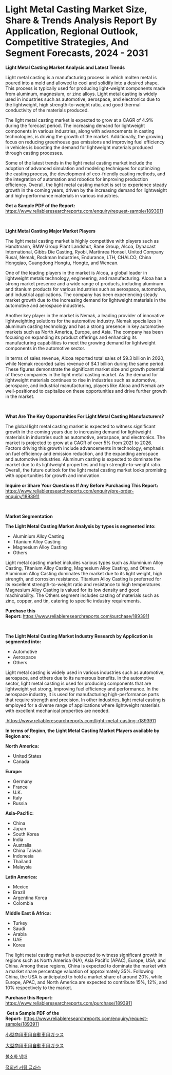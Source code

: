 <p><h1>Light Metal Casting Market Size, Share & Trends Analysis Report By Application, Regional Outlook, Competitive Strategies, And Segment Forecasts, 2024 - 2031</h1></p><p><strong>Light Metal Casting Market Analysis and Latest Trends</strong></p>
<p><p>Light metal casting is a manufacturing process in which molten metal is poured into a mold and allowed to cool and solidify into a desired shape. This process is typically used for producing light-weight components made from aluminum, magnesium, or zinc alloys. Light metal casting is widely used in industries such as automotive, aerospace, and electronics due to the lightweight, high strength-to-weight ratio, and good thermal conductivity of the materials produced.</p><p>The light metal casting market is expected to grow at a CAGR of 4.9% during the forecast period. The increasing demand for lightweight components in various industries, along with advancements in casting technologies, is driving the growth of the market. Additionally, the growing focus on reducing greenhouse gas emissions and improving fuel efficiency in vehicles is boosting the demand for lightweight materials produced through casting processes.</p><p>Some of the latest trends in the light metal casting market include the adoption of advanced simulation and modeling techniques for optimizing the casting process, the development of eco-friendly casting methods, and the integration of automation and robotics for improving production efficiency. Overall, the light metal casting market is set to experience steady growth in the coming years, driven by the increasing demand for lightweight and high-performance materials in various industries.</p></p>
<p><strong>Get a Sample PDF of the Report:&nbsp;</strong> <a href="https://www.reliableresearchreports.com/enquiry/request-sample/1893911">https://www.reliableresearchreports.com/enquiry/request-sample/1893911</a></p>
<p>&nbsp;</p>
<p><strong>Light Metal Casting Major Market Players</strong></p>
<p><p>The light metal casting market is highly competitive with players such as Handtmann, BMW Group Plant Landshut, Rane Group, Alcoa, Dynacast International, Gibbs Die Casting, Ryobi, Martinrea Honsel, United Company Rusal, Nemak, Rockman Industries, Endurance, LTH, CHALCO, China Hongqiao, Guangdong Hongtu, Hongte, and Wencan. </p><p>One of the leading players in the market is Alcoa, a global leader in lightweight metals technology, engineering, and manufacturing. Alcoa has a strong market presence and a wide range of products, including aluminum and titanium products for various industries such as aerospace, automotive, and industrial applications. The company has been experiencing steady market growth due to the increasing demand for lightweight materials in the automotive and aerospace industries.</p><p>Another key player in the market is Nemak, a leading provider of innovative lightweighting solutions for the automotive industry. Nemak specializes in aluminum casting technology and has a strong presence in key automotive markets such as North America, Europe, and Asia. The company has been focusing on expanding its product offerings and enhancing its manufacturing capabilities to meet the growing demand for lightweight components in the automotive sector.</p><p>In terms of sales revenue, Alcoa reported total sales of $9.3 billion in 2020, while Nemak recorded sales revenue of $4.1 billion during the same period. These figures demonstrate the significant market size and growth potential of these companies in the light metal casting market. As the demand for lightweight materials continues to rise in industries such as automotive, aerospace, and industrial manufacturing, players like Alcoa and Nemak are well-positioned to capitalize on these opportunities and drive further growth in the market.</p></p>
<p>&nbsp;</p>
<p><strong>What Are The Key Opportunities For Light Metal Casting Manufacturers?</strong></p>
<p><p>The global light metal casting market is expected to witness significant growth in the coming years due to increasing demand for lightweight materials in industries such as automotive, aerospace, and electronics. The market is projected to grow at a CAGR of over 5% from 2021 to 2026. Factors driving this growth include advancements in technology, emphasis on fuel efficiency and emission reduction, and the expanding aerospace and automotive industries. Aluminum casting is expected to dominate the market due to its lightweight properties and high strength-to-weight ratio. Overall, the future outlook for the light metal casting market looks promising with opportunities for growth and innovation.</p></p>
<p><strong>Inquire or Share Your Questions If Any Before Purchasing This Report:</strong> <a href="https://www.reliableresearchreports.com/enquiry/pre-order-enquiry/1893911">https://www.reliableresearchreports.com/enquiry/pre-order-enquiry/1893911</a></p>
<p>&nbsp;</p>
<p><strong>Market Segmentation</strong></p>
<p><strong>The Light Metal Casting Market Analysis by types is segmented into:</strong></p>
<p><ul><li>Aluminium Alloy Casting</li><li>Titanium Alloy Casting</li><li>Magnesium Alloy Casting</li><li>Others</li></ul></p>
<p><p>Light metal casting market includes various types such as Aluminium Alloy Casting, Titanium Alloy Casting, Magnesium Alloy Casting, and Others. Aluminium Alloy Casting dominates the market due to its light weight, high strength, and corrosion resistance. Titanium Alloy Casting is preferred for its excellent strength-to-weight ratio and resistance to high temperatures. Magnesium Alloy Casting is valued for its low density and good machinability. The Others segment includes casting of materials such as zinc, copper, and tin, catering to specific industry requirements.</p></p>
<p><strong>Purchase this Report:&nbsp;</strong><a href="https://www.reliableresearchreports.com/purchase/1893911">https://www.reliableresearchreports.com/purchase/1893911</a></p>
<p>&nbsp;</p>
<p><strong>The Light Metal Casting Market Industry Research by Application is segmented into:</strong></p>
<p><ul><li>Automotive</li><li>Aerospace</li><li>Others</li></ul></p>
<p><p>Light metal casting is widely used in various industries such as automotive, aerospace, and others due to its numerous benefits. In the automotive sector, light metal casting is used for producing components that are lightweight yet strong, improving fuel efficiency and performance. In the aerospace industry, it is used for manufacturing high-performance parts that require strength and precision. In other industries, light metal casting is employed for a diverse range of applications where lightweight materials with excellent mechanical properties are needed.</p></p>
<p><a href="https://www.reliableresearchreports.com/light-metal-casting-r1893911">&nbsp;https://www.reliableresearchreports.com/light-metal-casting-r1893911</a></p>
<p><strong>In terms of Region, the Light Metal Casting Market Players available by Region are:</strong></p>
<p>
    <p> <strong> North America: </strong>
        <ul>
            <li>United States</li>
            <li>Canada</li>
        </ul>
        </p> 
    <p> <strong> Europe: </strong>
        <ul>
            <li>Germany</li>
            <li>France</li>
            <li>U.K.</li>
            <li>Italy</li>
            <li>Russia</li>
        </ul>
        </p> 
    <p> <strong> Asia-Pacific: </strong>
        <ul>
            <li>China</li>
            <li>Japan</li>
            <li>South Korea</li>
            <li>India</li>
            <li>Australia</li>
            <li>China Taiwan</li>
            <li>Indonesia</li>
            <li>Thailand</li>
            <li>Malaysia</li>
        </ul>
        </p> 
    <p> <strong> Latin America: </strong>
        <ul>
            <li>Mexico</li>
            <li>Brazil</li>
            <li>Argentina Korea</li>
            <li>Colombia</li>
        </ul>
        </p> 
    <p> <strong> Middle East & Africa: </strong>
        <ul>
            <li>Turkey</li>
            <li>Saudi</li>
            <li>Arabia</li>
            <li>UAE</li>
            <li>Korea</li>
        </ul>
    </p>
    </p>
<p><p>The light metal casting market is expected to witness significant growth in regions such as North America (NA), Asia Pacific (APAC), Europe, USA, and China. Among these regions, China is expected to dominate the market with a market share percentage valuation of approximately 35%. Following China, the USA is anticipated to hold a market share of around 20%, while Europe, APAC, and North America are expected to contribute 15%, 12%, and 10% respectively to the market.</p></p>
<p><strong>Purchase this Report: </strong><a href="https://www.reliableresearchreports.com/purchase/1893911">https://www.reliableresearchreports.com/purchase/1893911</a></p>
<p>&nbsp;<strong>Get a Sample PDF of the Report:&nbsp;&nbsp;</strong><a href="https://www.reliableresearchreports.com/enquiry/request-sample/1893911">https://www.reliableresearchreports.com/enquiry/request-sample/1893911</a></p>
<p><strong></strong></p>
<p><p><a href="https://medium.com/@teridactyl90/%E6%AC%A1%E3%81%AE%E6%96%87%E7%AB%A0%E3%82%92%E6%97%A5%E6%9C%AC%E8%AA%9E%E3%81%AB%E7%BF%BB%E8%A8%B3%E3%81%99%E3%82%8B%E3%81%A8-%E3%82%B0%E3%83%AD%E3%83%BC%E3%83%90%E3%83%AB%E8%87%AA%E5%8B%95%E8%BB%8A%E7%94%A8%E8%BB%BD%E5%95%86%E7%94%A8%E8%BB%8A%E5%90%91%E3%81%91%E3%82%AC%E3%83%A9%E3%82%B9%E5%B8%82%E5%A0%B4%E3%81%AE%E7%AF%84%E5%9B%B2%E3%81%A8%E6%80%A5%E9%80%9F%E3%81%AB%E6%88%90%E9%95%B7%E3%81%99%E3%82%8B%E4%BA%88%E6%B8%AC%E3%81%95%E3%82%8C%E3%82%8B-%E3%81%AEcagr-%E5%B9%B4%E9%96%93%E8%A4%87%E5%90%88%E6%88%90%E9%95%B7%E7%8E%87-%E3%82%922024%E5%B9%B4%E3%81%8B%E3%82%892031%E5%B9%B4%E3%81%BE%E3%81%A7%E3%81%AE%E6%9C%9F%E9%96%93%E3%81%AB%E5%88%86%E6%9E%90%E3%81%97%E3%81%BE%E3%81%99-5acb9e5d8aa7">小型商用車用自動車用ガラス</a></p><p><a href="https://medium.com/@teridactyl90/%E9%87%8D%E5%95%86%E7%94%A8%E8%BB%8A%E5%B8%82%E5%A0%B4%E3%81%AE%E8%87%AA%E5%8B%95%E8%BB%8A%E7%94%A8%E3%82%AC%E3%83%A9%E3%82%B9%E3%81%AB%E9%96%A2%E3%81%99%E3%82%8B%E8%A3%BD%E5%93%81%E3%82%BF%E3%82%A4%E3%83%97-%E7%84%BC%E3%81%8D%E6%88%BB%E3%81%97-%E3%83%A9%E3%83%9F%E3%83%8D%E3%83%BC%E3%83%88-%E3%81%9D%E3%81%AE%E4%BB%96-%E3%82%A8%E3%83%B3%E3%83%89%E3%83%A6%E3%83%BC%E3%82%BA-%E3%82%AA%E3%83%AA%E3%82%B8%E3%83%8A%E3%83%AB%E6%A9%9F%E5%99%A8%E3%83%A1%E3%83%BC%E3%82%AB%E3%83%BC-oem-%E3%82%A2%E3%83%95%E3%82%BF%E3%83%BC%E3%83%9E%E3%83%BC%E3%82%B1%E3%83%83%E3%83%88%E4%BA%A4%E6%8F%9B-arg-%E3%81%8A%E3%82%88%E3%81%B3%E5%9C%B0%E5%9F%9F2024%E5%B9%B4-2031%E5%B9%B4%E3%81%AE%E5%B8%82-e6cbe0b06306">大型商用車用自動車用ガラス</a></p><p><a href="https://medium.com/@roula.ayoub-saad/2024%EB%85%84%EB%B6%80%ED%84%B0-2031%EB%85%84%EA%B9%8C%EC%A7%80%EC%9D%98-%EB%B6%88%ED%99%94%EB%AC%BC-%EB%83%89%EB%A7%A4-%EC%8B%9C%EC%9E%A5-%EC%A0%90%EC%9C%A0%EC%9C%A8-%EB%B0%8F-%EA%B2%BD%EC%9F%81-%ED%92%8D%EA%B2%BD%EC%97%90-%EB%8C%80%ED%95%9C-%ED%86%B5%EC%B0%B0%EB%A0%A5-8fd74534c709">불소화 냉매</a></p><p><a href="https://medium.com/@roula.ayoub-saad/%EC%A0%81%EC%99%B8%EC%84%A0-%EC%BB%A4%ED%8C%85-%EC%9C%A0%EB%A6%AC-%EC%82%B0%EC%97%85-%EB%B6%84%EC%84%9D-%EB%B3%B4%EA%B3%A0%EC%84%9C-%EC%9D%91%EC%9A%A9-%EB%B6%84%EC%95%BC-%EC%A7%80%EC%97%AD-%EA%B2%BD%EC%9F%81-%EC%A0%84%EB%9E%B5-%EB%B3%84-%EC%8B%9C%EC%9E%A5-%EA%B7%9C%EB%AA%A8-%EC%A0%90%EC%9C%A0%EC%9C%A8-%ED%8A%B8%EB%A0%8C%EB%93%9C-2024-2031-7984bb232067">적외선 커팅 글라스</a></p></p>